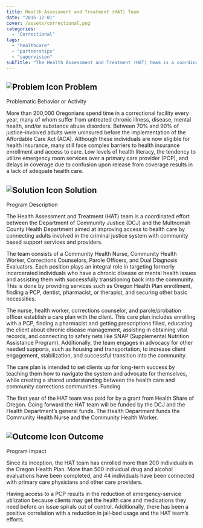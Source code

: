```yaml
---
title: Health Assessment and Treatment (HAT) Team
date: "2015-12-01"
cover: /assets/correctional.png
categories:
  - "Correctional"
tags:
  - "healthcare"
  - "partnerships"
  - "supervision"
subTitle: "The Health Assessment and Treatment (HAT) team is a coordinated effort aimed at improving access to health care by connecting adults involved in the criminal justice system with community based support services and providers."
---
```

## ![Problem Icon](https://github.com/google/material-design-icons/raw/master/alert/1x_web/ic_error_outline_black_48dp.png "Problem") Problem

Problematic Behavior or Activity

More than 200,000 Oregonians spend time in a correctional facility every year, many of whom suffer from untreated chronic illness, disease, mental health, and/or substance abuse disorders. Between 70% and 90% of justice-involved adults were uninsured before the implementation of the Affordable Care Act (ACA). Although these individuals are now eligible for health insurance, many still face complex barriers to health insurance enrollment and access to care. Low levels of health literacy, the tendency to utilize emergency room services over a primary care provider (PCP), and delays in coverage due to confusion upon release from coverage results in a lack of adequate health care.

## ![Solution Icon](https://github.com/google/material-design-icons/raw/master/action/1x_web/ic_lightbulb_outline_black_48dp.png "Solution") Solution

Program Description

The Health Assessment and Treatment (HAT) team is a coordinated effort between the Department of Community Justice (DCJ) and the Multnomah County Health Department aimed at improving access to health care by connecting adults involved in the criminal justice system with community based support services and providers.

The team consists of a Community Health Nurse, Community Health Worker, Corrections Counselors, Parole Officers, and Dual Diagnosis Evaluators. Each position plays an integral role in targeting formerly incarcerated individuals who have a chronic disease or mental health issues and assisting them with successfully transitioning back into the community. This is done by providing services such as Oregon Health Plan enrollment, finding a PCP, dentist, pharmacist, or therapist, and securing other basic necessities.

The nurse, health worker, corrections counselor, and parole/probation officer establish a care plan with the client. This care plan includes enrolling with a PCP, finding a pharmacist and getting prescriptions filled, educating the client about chronic disease management, assisting in obtaining vital records, and connecting to safety nets like SNAP (Supplemental Nutrition Assistance Program). Additionally, the team engages in advocacy for other needed supports, such as housing and transportation, to increase client engagement, stabilization, and successful transition into the community.

The care plan is intended to set clients up for long-term success by teaching them how to navigate the system and advocate for themselves, while creating a shared understanding between the health care and community corrections communities.
Funding

The first year of the HAT team was paid for by a grant from Health Share of Oregon. Going forward the HAT team will be funded by the DCJ and the Health Department’s general funds. The Health Department funds the Community Health Nurse and the Community Health Worker.
## ![Outcome Icon](https://github.com/google/material-design-icons/raw/master/action/1x_web/ic_view_list_black_48dp.png "Outcome") Outcome
Program Impact

Since its inception, the HAT team has enrolled more than 200 individuals in the Oregon Health Plan. More than 500 individual drug and alcohol evaluations have been completed, and 44 individuals have been connected with primary care physicians and other care providers.

Having access to a PCP results in the reduction of emergency-service utilization because clients may get the health care and medications they need before an issue spirals out of control. Additionally, there has been a positive correlation with a reduction in jail-bed usage and the HAT team’s efforts.
